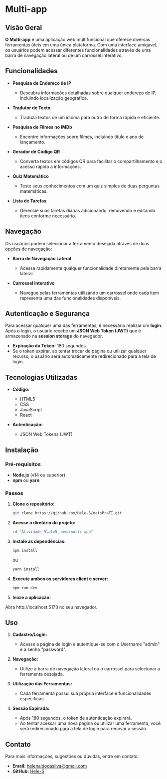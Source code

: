 
# Multi-app

## Visão Geral

**O Multi-app** é uma aplicação web multifuncional que oferece diversas ferramentas úteis em uma única plataforma. Com uma interface amigável, os usuários podem acessar diferentes funcionalidades através de uma barra de navegação lateral ou de um carrossel interativo.

## Funcionalidades

- **Pesquisa de Endereço de IP**
  - Descubra informações detalhadas sobre qualquer endereço de IP, incluindo localização geográfica.

- **Tradutor de Texto**
  - Traduza textos de um idioma para outro de forma rápida e eficiente.

- **Pesquisa de Filmes no IMDb**
  - Encontre informações sobre filmes, incluindo título e ano de lançamento.

- **Gerador de Código QR**
  - Converta textos em códigos QR para facilitar o compartilhamento e o acesso rápido a informações.

- **Quiz Matemático**
  - Teste seus conhecimentos com um quiz simples de duas perguntas matemáticas.

- **Lista de Tarefas**
  - Gerencie suas tarefas diárias adicionando, removendo e editando itens conforme necessário.

## Navegação

Os usuários podem selecionar a ferramenta desejada através de duas opções de navegação:

- **Barra de Navegação Lateral**
  - Acesse rapidamente qualquer funcionalidade diretamente pela barra lateral.

- **Carrossel Interativo**
  - Navegue pelas ferramentas utilizando um carrossel onde cada item representa uma das funcionalidades disponíveis.

## Autenticação e Segurança

Para acessar qualquer uma das ferramentas, é necessário realizar um **login**. Após o login, o usuário recebe um **JSON Web Token (JWT)** que é armazenado na **session storage** do navegador.

- **Expiração do Token:** 180 segundos.
- Se o token expirar, ao tentar trocar de página ou utilizar qualquer recurso, o usuário será automaticamente redirecionado para a tela de login.

## Tecnologias Utilizadas

- **Código:**
  - HTML5
  - CSS
  - JavaScript
  - React
    
- **Autenticação:**
  - JSON Web Tokens (JWT)

## Instalação

### Pré-requisitos

- **Node.js** (v14 ou superior)
- **npm** ou **yarn**

### Passos

1. **Clone o repositório:**

   ```bash
   git clone https://github.com/Hele-S/maisPraTI.git
   ```
2. **Acesse o diretório do projeto:**

   ```bash
   cd "Atividade 5\atv5_novo\multi-app"
   ```

3. **Instale as dependências:**

   ```bash
   npm install
   ```

   ou

   ```bash
   yarn install
   ```

4. **Execute ambos os servidores client e server:**

   ```bash
   npm run dev
   ```
   
5. **Inicie a aplicação:**

Abra http://localhost:5173 no seu navegador.

## Uso

1. **Cadastro/Login:**
   - Acesse a página de login e autentique-se com o Username "admin" e a senha "password".

2. **Navegação:**
   - Utilize a barra de navegação lateral ou o carrossel para selecionar a ferramenta desejada.

3. **Utilização das Ferramentas:**
   - Cada ferramenta possui sua própria interface e funcionalidades específicas.

4. **Sessão Expirada:**
   - Após 180 segundos, o token de autenticação expirará.
   - Ao tentar acessar uma nova página ou utilizar uma ferramenta, você será redirecionado para a tela de login para renovar a sessão.

## Contato

Para mais informações, sugestões ou dúvidas, entre em contato:

- **Email:** helenaldodasilva@gmail.com
- **GitHub:** [Hele-S]([https://github.com/Hele-S])
